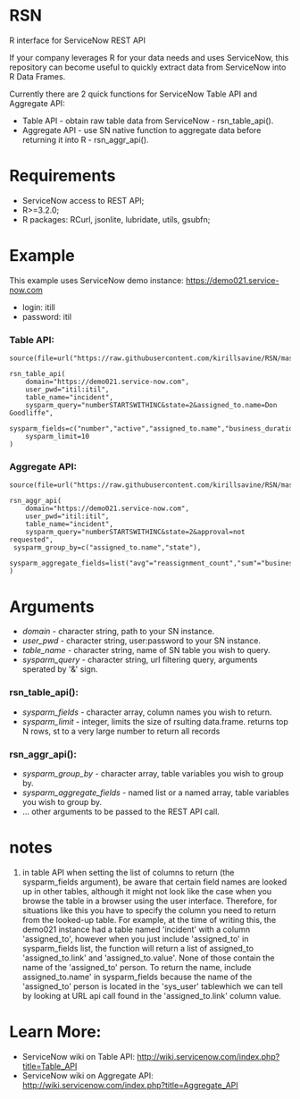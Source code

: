 # RSN
R interface for ServiceNow REST API

If your company leverages R for your data needs and uses ServiceNow, this repository can become useful to quickly extract data from ServiceNow into R Data Frames.

Currently there are 2 quick functions for ServiceNow Table API and Aggregate API:
 - Table API - obtain raw table data from ServiceNow - rsn_table_api().
 - Aggregate API - use SN native function to aggregate data before returning it into R - rsn_aggr_api().


# Requirements
 - ServiceNow access to REST API;
 - R>=3.2.0;
 - R packages: RCurl, jsonlite, lubridate, utils, gsubfn;

# Example

This example uses ServiceNow demo instance:
https://demo021.service-now.com
 - login: itill
 - password: itil

### Table API:
```
source(file=url("https://raw.githubusercontent.com/kirillsavine/RSN/master/rsn.r"))

rsn_table_api(
	domain="https://demo021.service-now.com",  
	user_pwd="itil:itil",   
	table_name="incident",		
	sysparm_query="numberSTARTSWITHINC&state=2&assigned_to.name=Don Goodliffe",	 
	sysparm_fields=c("number","active","assigned_to.name","business_duration","state"),  
	sysparm_limit=10   
)
```
		
### Aggregate API:
```
source(file=url("https://raw.githubusercontent.com/kirillsavine/RSN/master/rsn.r"))

rsn_aggr_api(
	domain="https://demo021.service-now.com",	
	user_pwd="itil:itil",				
	table_name="incident",				
	sysparm_query="numberSTARTSWITHINC&state=2&approval=not requested",	
 sysparm_group_by=c("assigned_to.name","state"), 
	sysparm_aggregate_fields=list("avg"="reassignment_count","sum"="business_duration")			
)		
```		
		
# Arguments

 - *domain* - character string, path to your SN instance.
 - *user_pwd* - character string, user:password to your SN instance.
 - *table_name* - character string, name of SN table you wish to query.
 - *sysparm_query* - character string, url filtering query, arguments sperated by '&' sign.

### rsn_table_api():
 - *sysparm_fields* - character array, column names you wish to return.
 - *sysparm_limit* - integer, limits the size of rsulting data.frame. returns top N rows, st to a very large number to return all records

### rsn_aggr_api():
 - *sysparm_group_by* - character array, table variables you wish to group by.
 - *sysparm_aggregate_fields* - named list or a named array, table variables you wish to group by.
 - ... other arguments to be passed to the REST API call.

# notes
1.	in table API when setting the list of columns to return (the sysparm_fields argument), be aware that certain field names are looked up in other tables, although it might not look like the case when you browse the  table in a browser using the user interface. Therefore, for situations like this you have to specify the column you need to return from the looked-up table. For example, at the time of writing this, the demo021 instance had a table named 'incident' with a column 'assigned_to', however when you just include 'assigned_to' in sysparm_fields list, the function will return a list of assigned_to 'assigned_to.link' and 'assigned_to.value'. None of those contain the name of the 'assigned_to' person. To return the name, include assigned_to.name' in sysparm_fields because the name of the 'assigned_to' person is located in the 'sys_user' tablewhich we can tell by looking at URL api call found in the 'assigned_to.link' column value.


# Learn More:
 - ServiceNow wiki on Table API: http://wiki.servicenow.com/index.php?title=Table_API 
 - ServiceNow wiki on Aggregate API: http://wiki.servicenow.com/index.php?title=Aggregate_API


